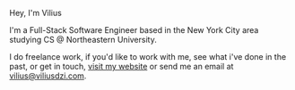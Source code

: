 Hey, I'm Vilius

I'm a Full-Stack Software Engineer based in the New York City area studying CS @ Northeastern University.

I do freelance work, if you'd like to work with me, see what i've done in the past, or get in touch, [visit my website](https://viliusdzi.com) or send me an email at vilius@viliusdzi.com.
